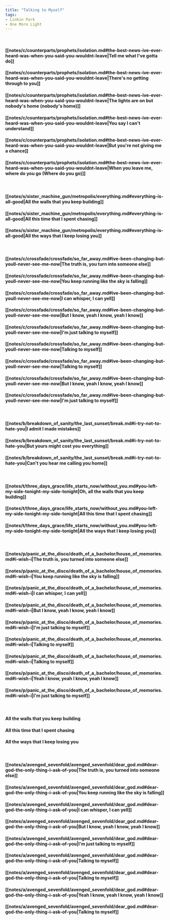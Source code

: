 ```yaml
---
title: "Talking to Myself"
tags:
- Linkin Park
- One More Light
---
```

&nbsp;
#### [[notes/c/counterparts/prophets/isolation.md#the-best-news-ive-ever-heard-was-when-you-said-you-wouldnt-leave|Tell me what I've gotta do]]
#### [[notes/c/counterparts/prophets/isolation.md#the-best-news-ive-ever-heard-was-when-you-said-you-wouldnt-leave|There's no getting through to you]]
#### [[notes/c/counterparts/prophets/isolation.md#the-best-news-ive-ever-heard-was-when-you-said-you-wouldnt-leave|The lights are on but nobody's home (nobody's home)]]
#### [[notes/c/counterparts/prophets/isolation.md#the-best-news-ive-ever-heard-was-when-you-said-you-wouldnt-leave|You say I can't understand]]
#### [[notes/c/counterparts/prophets/isolation.md#the-best-news-ive-ever-heard-was-when-you-said-you-wouldnt-leave|But you're not giving me a chance]]
#### [[notes/c/counterparts/prophets/isolation.md#the-best-news-ive-ever-heard-was-when-you-said-you-wouldnt-leave|When you leave me, where do you go (Where do you go)]]
&nbsp;
#### [[notes/s/sister_machine_gun/metropolis/everything.md#everything-is-all-good|All the walls that you keep building]]
#### [[notes/s/sister_machine_gun/metropolis/everything.md#everything-is-all-good|All this time that I spent chasing]]
#### [[notes/s/sister_machine_gun/metropolis/everything.md#everything-is-all-good|All the ways that I keep losing you]]
&nbsp;
#### [[notes/c/crossfade/crossfade/so_far_away.md#ive-been-changing-but-youll-never-see-me-now|The truth is, you turn into someone else]]
#### [[notes/c/crossfade/crossfade/so_far_away.md#ive-been-changing-but-youll-never-see-me-now|You keep running like the sky is falling]]
#### [[notes/c/crossfade/crossfade/so_far_away.md#ive-been-changing-but-youll-never-see-me-now|I can whisper, I can yell]]
#### [[notes/c/crossfade/crossfade/so_far_away.md#ive-been-changing-but-youll-never-see-me-now|But I know, yeah I know, yeah I know]]
#### [[notes/c/crossfade/crossfade/so_far_away.md#ive-been-changing-but-youll-never-see-me-now|I'm just talking to myself]]
#### [[notes/c/crossfade/crossfade/so_far_away.md#ive-been-changing-but-youll-never-see-me-now|Talking to myself]]
#### [[notes/c/crossfade/crossfade/so_far_away.md#ive-been-changing-but-youll-never-see-me-now|Talking to myself]]
#### [[notes/c/crossfade/crossfade/so_far_away.md#ive-been-changing-but-youll-never-see-me-now|But I know, yeah I know, yeah I know]]
#### [[notes/c/crossfade/crossfade/so_far_away.md#ive-been-changing-but-youll-never-see-me-now|I'm just talking to myself]]
&nbsp;
#### [[notes/b/breakdown_of_sanity/the_last_sunset/break.md#i-try-not-to-hate-you|I admit I made mistakes]]
#### [[notes/b/breakdown_of_sanity/the_last_sunset/break.md#i-try-not-to-hate-you|But yours might cost you everything]]
#### [[notes/b/breakdown_of_sanity/the_last_sunset/break.md#i-try-not-to-hate-you|Can't you hear me calling you home]]
&nbsp;
#### [[notes/t/three_days_grace/life_starts_now/without_you.md#you-left-my-side-tonight-my-side-tonight|Oh, all the walls that you keep building]]
#### [[notes/t/three_days_grace/life_starts_now/without_you.md#you-left-my-side-tonight-my-side-tonight|All this time that I spent chasing]]
#### [[notes/t/three_days_grace/life_starts_now/without_you.md#you-left-my-side-tonight-my-side-tonight|All the ways that I keep losing you]]
&nbsp;
#### [[notes/p/panic_at_the_disco/death_of_a_bachelor/house_of_memories.md#i-wish-i|The truth is, you turned into someone else]]
#### [[notes/p/panic_at_the_disco/death_of_a_bachelor/house_of_memories.md#i-wish-i|You keep running like the sky is falling]]
#### [[notes/p/panic_at_the_disco/death_of_a_bachelor/house_of_memories.md#i-wish-i|I can whisper, I can yell]]
#### [[notes/p/panic_at_the_disco/death_of_a_bachelor/house_of_memories.md#i-wish-i|But I know, yeah I know, yeah I know]]
#### [[notes/p/panic_at_the_disco/death_of_a_bachelor/house_of_memories.md#i-wish-i|I'm just talking to myself]]
#### [[notes/p/panic_at_the_disco/death_of_a_bachelor/house_of_memories.md#i-wish-i|Talking to myself]]
#### [[notes/p/panic_at_the_disco/death_of_a_bachelor/house_of_memories.md#i-wish-i|Talking to myself]]
#### [[notes/p/panic_at_the_disco/death_of_a_bachelor/house_of_memories.md#i-wish-i|Yeah I know, yeah I know, yeah I know]]
#### [[notes/p/panic_at_the_disco/death_of_a_bachelor/house_of_memories.md#i-wish-i|I'm just talking to myself]]
&nbsp;
#### All the walls that you keep building
#### All this time that I spent chasing
#### All the ways that I keep losing you
&nbsp;
#### [[notes/a/avenged_sevenfold/avenged_sevenfold/dear_god.md#dear-god-the-only-thing-i-ask-of-you|The truth is, you turned into someone else]]
#### [[notes/a/avenged_sevenfold/avenged_sevenfold/dear_god.md#dear-god-the-only-thing-i-ask-of-you|You keep running like the sky is falling]]
#### [[notes/a/avenged_sevenfold/avenged_sevenfold/dear_god.md#dear-god-the-only-thing-i-ask-of-you|I can whisper, I can yell]]
#### [[notes/a/avenged_sevenfold/avenged_sevenfold/dear_god.md#dear-god-the-only-thing-i-ask-of-you|But I know, yeah I know, yeah I know]]
#### [[notes/a/avenged_sevenfold/avenged_sevenfold/dear_god.md#dear-god-the-only-thing-i-ask-of-you|I'm just talking to myself]]
#### [[notes/a/avenged_sevenfold/avenged_sevenfold/dear_god.md#dear-god-the-only-thing-i-ask-of-you|Talking to myself]]
#### [[notes/a/avenged_sevenfold/avenged_sevenfold/dear_god.md#dear-god-the-only-thing-i-ask-of-you|Talking to myself]]
#### [[notes/a/avenged_sevenfold/avenged_sevenfold/dear_god.md#dear-god-the-only-thing-i-ask-of-you|Yeah I know, yeah I know, yeah I know]]
#### [[notes/a/avenged_sevenfold/avenged_sevenfold/dear_god.md#dear-god-the-only-thing-i-ask-of-you|Talking to myself]]
